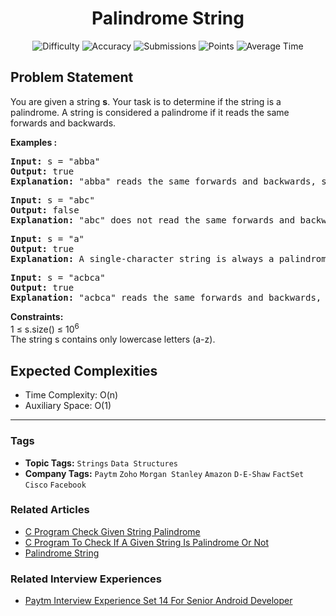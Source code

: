 <h1 align="center">Palindrome String</h1>

<p align="center">
  <img alt="Difficulty" title="Difficulty" src="https://custom-icon-badges.demolab.com/badge/Difficulty: Easy-1F222E?style=for-the-badge&logoColor=white&logo=fire"/>
  <img alt="Accuracy" title="Accuracy" src="https://custom-icon-badges.demolab.com/badge/Accuracy: 51.21%25-1F222E?style=for-the-badge&logoColor=white&logo=target"/>
  <img alt="Submissions" title="Submissions" src="https://custom-icon-badges.demolab.com/badge/Submissions: 413K+-1F222E?style=for-the-badge&logoColor=white&logo=repo"/>
  <img alt="Points" title="Points" src="https://custom-icon-badges.demolab.com/badge/Points: 2-1F222E?style=for-the-badge&logoColor=white&logo=award"/>
  <img alt="Average Time" title="Average Time" src="https://custom-icon-badges.demolab.com/badge/Average%20Time: N/A-1F222E?style=for-the-badge&logoColor=white&logo=clock"/>
</p>

## Problem Statement

You are given a string <b>s</b>. Your task is to determine if the string is a palindrome. A string is considered a palindrome if it reads the same forwards and backwards.

<b>Examples :</b>

<pre><b>Input: </b>s = "abba"
<b>Output: </b>true
<b>Explanation: </b>"abba" reads the same forwards and backwards, so it is a palindrome.</pre>

<pre><b>Input:</b> s = "abc" 
<b>Output:</b> false
<b>Explanation: </b>"abc" does not read the same forwards and backwards, so it is not a palindrome.</pre>

<pre><b>Input: </b>s = "a"
<b>Output: </b>true
<b>Explanation: </b>A single-character string is always a palindrome.<br></pre>

<pre><b>Input: </b>s = "acbca"<br><b>Output: </b>true
<b>Explanation: </b>"acbca" reads the same forwards and backwards, so it is a palindrome.</pre>

<b>Constraints:</b><br>1 ≤ s.size() ≤ 10<sup>6</sup><br>The string s contains only lowercase letters (a-z).

## Expected Complexities
- Time Complexity: O(n)
- Auxiliary Space: O(1)

<hr>

### Tags
- **Topic Tags:** `Strings` `Data Structures`
- **Company Tags:** `Paytm` `Zoho` `Morgan Stanley` `Amazon` `D-E-Shaw` `FactSet` `Cisco` `Facebook`

### Related Articles
- [C Program Check Given String Palindrome](https://www.geeksforgeeks.org/c-program-check-given-string-palindrome/)
- [C Program To Check If A Given String Is Palindrome Or Not](https://www.geeksforgeeks.org/c-program-to-check-if-a-given-string-is-palindrome-or-not/)
- [Palindrome String](https://www.geeksforgeeks.org/palindrome-string/)

### Related Interview Experiences
- [Paytm Interview Experience Set 14 For Senior Android Developer](https://www.geeksforgeeks.org/paytm-interview-experience-set-14-for-senior-android-developer/)
